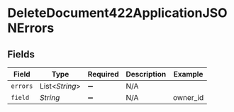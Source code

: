 # DeleteDocument422ApplicationJSONErrors


## Fields

| Field              | Type               | Required           | Description        | Example            |
| ------------------ | ------------------ | ------------------ | ------------------ | ------------------ |
| `errors`           | List<*String*>     | :heavy_minus_sign: | N/A                |                    |
| `field`            | *String*           | :heavy_minus_sign: | N/A                | owner_id           |